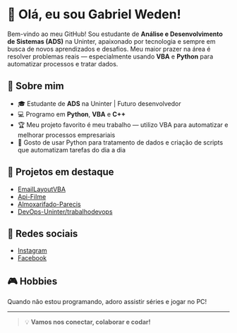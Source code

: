 # 👋 Olá, eu sou Gabriel Weden!

Bem-vindo ao meu GitHub! Sou estudante de **Análise e Desenvolvimento de Sistemas (ADS)** na Uninter, apaixonado por tecnologia e sempre em busca de novos aprendizados e desafios. Meu maior prazer na área é resolver problemas reais — especialmente usando **VBA** e **Python** para automatizar processos e tratar dados.

## 🚀 Sobre mim
- 🎓 Estudante de **ADS** na Uninter | Futuro desenvolvedor
- 💻 Programo em **Python**, **VBA** e **C++**
- 🏆 Meu projeto favorito é meu trabalho — utilizo VBA para automatizar e melhorar processos empresariais
- 🐍 Gosto de usar Python para tratamento de dados e criação de scripts que automatizam tarefas do dia a dia

## 🌟 Projetos em destaque
- [EmailLayoutVBA](https://github.com/wedengabriel/EmailLayoutVBA)
- [Api-Filme](https://github.com/wedengabriel/Api-Filme)
- [Almoxarifado-Parecis](https://github.com/wedengabriel/Almoxarifado-Parecis)
- [DevOps-Uninter/trabalhodevops](https://github.com/DevOps-Uninter/trabalhodevops)

## 🔗 Redes sociais
- [Instagram](https://instagram.com/weden_gabriel)  
- [Facebook](https://www.facebook.com/wedengabrieldasilvagomes)

## 🎮 Hobbies
Quando não estou programando, adoro assistir séries e jogar no PC!

---

> 💡 **Vamos nos conectar, colaborar e codar!**
